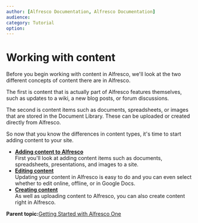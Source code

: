 ```yaml
---
author: [Alfresco Documentation, Alfresco Documentation]
audience: 
category: Tutorial
option: 
---
```


# Working with content

Before you begin working with content in Alfresco, we'll look at the two different concepts of content there are in Alfresco.

The first is content that is actually part of Alfresco features themselves, such as updates to a wiki, a new blog posts, or forum discussions.

The second is content items such as documents, spreadsheets, or images that are stored in the Document Library. These can be uploaded or created directly from Alfresco.

So now that you know the differences in content types, it's time to start adding content to your site.

-   **[Adding content to Alfresco](../tasks/gs-content-add.md)**  
First you'll look at adding content items such as documents, spreadsheets, presentations, and images to a site.
-   **[Editing content](../tasks/gs-content-update.md)**  
Updating your content in Alfresco is easy to do and you can even select whether to edit online, offline, or in Google Docs.
-   **[Creating content](../tasks/gs-intro-create.md)**  
As well as uploading content to Alfresco, you can also create content right in Alfresco.

**Parent topic:**[Getting Started with Alfresco One](../concepts/gs-intro.md)

